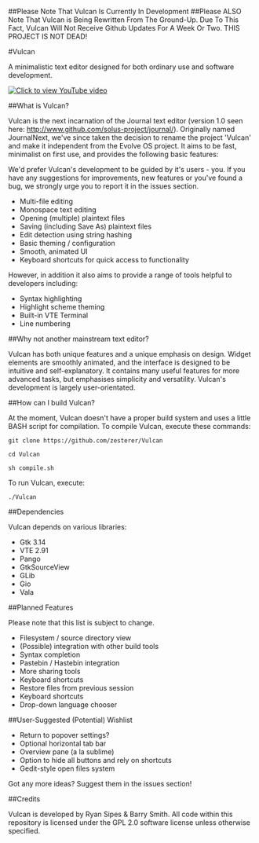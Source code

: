 ##Please Note That Vulcan Is Currently In Development
##Please ALSO Note That Vulcan is Being Rewritten From The Ground-Up. Due To This Fact, Vulcan Will Not Receive Github Updates For A Week Or Two. THIS PROJECT IS NOT DEAD!

#Vulcan

A minimalistic text editor designed for both ordinary use and software development.

[![Click to view YouTube video](https://raw.githubusercontent.com/zesterer/vulcan/master/misc/screenshot.png)](https://www.youtube.com/watch?v=is2f3xVIvFM)

##What is Vulcan?

Vulcan is the next incarnation of the Journal text editor (version 1.0 seen here: http://www.github.com/solus-project/journal/). Originally named JournalNext, we've since taken the decision to rename the project 'Vulcan' and make it independent from the Evolve OS project. It aims to be fast, minimalist on first use, and provides the following basic features:

We'd prefer Vulcan's development to be guided by it's users - you. If you have any suggestions for improvements, new features or you've found a bug, we strongly urge you to report it in the issues section.

- Multi-file editing
- Monospace text editing
- Opening (multiple) plaintext files
- Saving (including Save As) plaintext files
- Edit detection using string hashing
- Basic theming / configuration
- Smooth, animated UI
- Keyboard shortcuts for quick access to functionality

However, in addition it also aims to provide a range of tools helpful to developers including:

- Syntax highlighting
- Highlight scheme theming
- Built-in VTE Terminal
- Line numbering

##Why not another mainstream text editor?

Vulcan has both unique features and a unique emphasis on design. Widget elements are smoothly animated, and the interface is designed to be intuitive and self-explanatory. It contains many useful features for more advanced tasks, but emphasises simplicity and versatility. Vulcan's development is largely user-orientated.

##How can I build Vulcan?

At the moment, Vulcan doesn't have a proper build system and uses a little BASH script for compilation. To compile Vulcan, execute these commands:

`git clone https://github.com/zesterer/Vulcan`

`cd Vulcan`

`sh compile.sh`

To run Vulcan, execute:

`./Vulcan`

##Dependencies

Vulcan depends on various libraries:

- Gtk 3.14
- VTE 2.91
- Pango
- GtkSourceView
- GLib
- Gio
- Vala

##Planned Features

Please note that this list is subject to change.

- Filesystem / source directory view
- (Possible) integration with other build tools
- Syntax completion
- Pastebin / Hastebin integration
- More sharing tools
- Keyboard shortcuts
- Restore files from previous session
- Keyboard shortcuts
- Drop-down language chooser

##User-Suggested (Potential) Wishlist

- Return to popover settings?
- Optional horizontal tab bar
- Overview pane (a la sublime)
- Option to hide all buttons and rely on shortcuts
- Gedit-style open files system

Got any more ideas? Suggest them in the issues section!

##Credits

Vulcan is developed by Ryan Sipes & Barry Smith.
All code within this repository is licensed under the GPL 2.0 software license unless otherwise specified.
